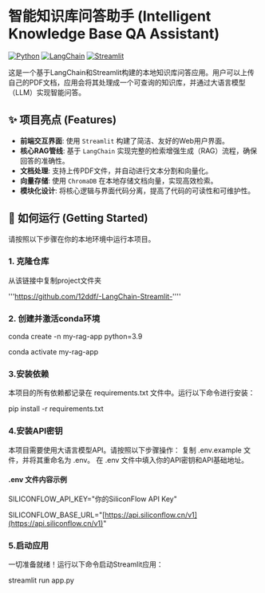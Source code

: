 # 智能知识库问答助手 (Intelligent Knowledge Base QA Assistant)

[![Python](https://img.shields.io/badge/Python-3.9+-blue.svg)](https://www.python.org/)
[![LangChain](https://img.shields.io/badge/LangChain-Passing-green.svg)](https://www.langchain.com/)
[![Streamlit](https://img.shields.io/badge/Streamlit-Shining-red.svg)](https://streamlit.io/)

这是一个基于LangChain和Streamlit构建的本地知识库问答应用。用户可以上传自己的PDF文档，应用会将其处理成一个可查询的知识库，并通过大语言模型（LLM）实现智能问答。

## ✨ 项目亮点 (Features)

* **前端交互界面**: 使用 `Streamlit` 构建了简洁、友好的Web用户界面。
* **核心RAG管线**: 基于 `LangChain` 实现完整的检索增强生成（RAG）流程，确保回答的准确性。
* **文档处理**: 支持上传PDF文件，并自动进行文本分割和向量化。
* **向量存储**: 使用 `ChromaDB` 在本地存储文档向量，实现高效检索。
* **模块化设计**: 将核心逻辑与界面代码分离，提高了代码的可读性和可维护性。

## 🚀 如何运行 (Getting Started)

请按照以下步骤在你的本地环境中运行本项目。

### 1. 克隆仓库
从该链接中复制project文件夹

'''https://github.com/12ddf/-LangChain-Streamlit-''''



### 2. 创建并激活conda环境

conda create -n my-rag-app python=3.9

conda activate my-rag-app

### 3.安装依赖
本项目的所有依赖都记录在 requirements.txt 文件中。运行以下命令进行安装：

pip install -r requirements.txt

### 4.安装API密钥
本项目需要使用大语言模型API。请按照以下步骤操作：
复制 .env.example 文件，并将其重命名为 .env。
在 .env 文件中填入你的API密钥和API基础地址。
#### .env 文件内容示例
SILICONFLOW_API_KEY="你的SiliconFlow API Key"

SILICONFLOW_BASE_URL="[https://api.siliconflow.cn/v1](https://api.siliconflow.cn/v1)"

### 5.启动应用
一切准备就绪！运行以下命令启动Streamlit应用：

streamlit run app.py





